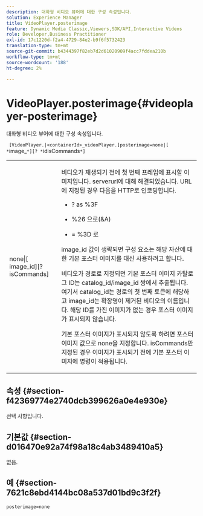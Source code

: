 ```yaml
---
description: 대화형 비디오 뷰어에 대한 구성 속성입니다.
solution: Experience Manager
title: VideoPlayer.posterimage
feature: Dynamic Media Classic,Viewers,SDK/API,Interactive Videos
role: Developer,Business Practitioner
exl-id: 17c1220d-f2a4-4729-84e2-b9f6f5732423
translation-type: tm+mt
source-git-commit: b4344397f82eb7d2d61020909f4acc7fddea210b
workflow-type: tm+mt
source-wordcount: '188'
ht-degree: 2%

---
```


# VideoPlayer.posterimage{#videoplayer-posterimage}

대화형 비디오 뷰어에 대한 구성 속성입니다.

` [VideoPlayer.|<containerId>_videoPlayer.]posterimage=none|[ *`image_`*][? *`idisCommands`*]`

<table id="table_C616483932C2482CA9794DDD7313FD7C"> 
 <tbody> 
  <tr> 
   <td colname="col1"> <p> <span class="codeph"> none|[<span class="varname"> image_id</span>][?<span class="varname"> isCommands</span>]</span> </p> </td> 
   <td colname="col2"> <p> 비디오가 재생되기 전에 첫 번째 프레임에 표시할 이미지입니다. <span class="codeph"> serverurl</span>에 대해 해결되었습니다. URL에 지정된 경우 다음을 HTTP로 인코딩합니다. </p> <p> 
     <ul id="ul_B38A687CEFE64C68A0B2C227A68A458F"> 
      <li id="li_E7AE1BDAC17E49E0B7ACF89C5C0529F0"> <p> <span class="codeph"> ?</span> as  <span class="codeph"> %3F</span> </p> </li> 
      <li id="li_391CCF067F734480B2B4AFC9760C479A"> <p> <span class="codeph"> </span> %26 <span class="codeph"> 으로(&amp;A)</span> </p> </li> 
      <li id="li_6824B66A55554C5A8B12874DCF5BFAEE"> <p> <span class="codeph"> = </span> %3D <span class="codeph"> 로</span> </p> </li> 
     </ul> </p> <p><span class="codeph"><span class="varname"> image_id</span></span> 값이 생략되면 구성 요소는 해당 자산에 대한 기본 포스터 이미지를 대신 사용하려고 합니다. </p> <p>비디오가 경로로 지정되면 기본 포스터 이미지 카탈로그 ID는 <span class="codeph"> catalog_id/image_id</span> 쌍에서 추출됩니다. 여기서 <span class="codeph"> catalog_id</span>는 경로의 첫 번째 토큰에 해당하고 <span class="codeph"> image_id</span>는 확장명이 제거된 비디오의 이름입니다. 해당 ID를 가진 이미지가 없는 경우 포스터 이미지가 표시되지 않습니다. </p> <p>기본 포스터 이미지가 표시되지 않도록 하려면 포스터 이미지 값으로 <span class="codeph"> none</span>을 지정합니다. <span class="codeph"><span class="varname"> isCommands</span></span>만 지정된 경우 이미지가 표시되기 전에 기본 포스터 이미지에 명령이 적용됩니다. </p> </td> 
  </tr> 
 </tbody> 
</table>

## 속성 {#section-f42369774e2740dcb399626a0e4e930e}

선택 사항입니다.

## 기본값 {#section-d016470e92a74f98a18c4ab3489410a5}

없음.

## 예 {#section-7621c8ebd4144bc08a537d01bd9c3f2f}

```
posterimage=none
```

